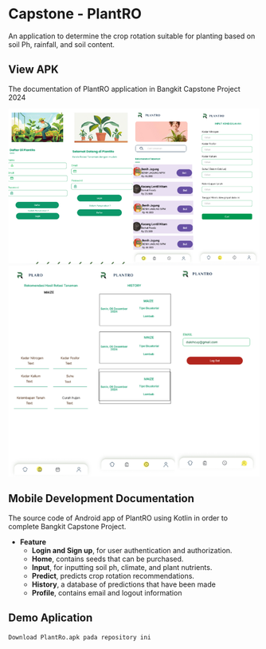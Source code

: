 
# Capstone - PlantRO

An application to determine the crop rotation suitable for planting based on soil Ph, rainfall, and soil content.

## View APK

The documentation of PlantRO application in Bangkit Capstone Project 2024

![View 1](https://github.com/Capstone-Ps109/PlantRo/blob/master/PlantRO-view1.png)
![View 2](https://github.com/Capstone-Ps109/PlantRo/blob/master/PlantRO-view2.png)

## Mobile Development Documentation
The source code of Android app of PlantRO using Kotlin in order to complete Bangkit Capstone Project.

- **Feature**
    - **Login and Sign up**, for user authentication and authorization.
    - **Home**, contains seeds that can be purchased.
    - **Input**, for inputting soil ph, climate, and plant nutrients.
    - **Predict**, predicts crop rotation recommendations.
    - **History**, a database of predictions that have been made
    - **Profile**, contains email and logout information

## Demo Aplication
`Download PlantRo.apk pada repository ini`

